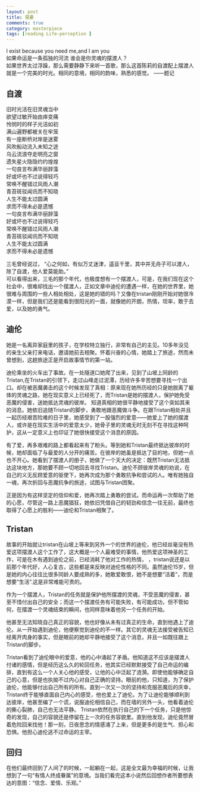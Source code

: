 ```yaml
---
layout: post
title: 需要  
comments: true
category: masterpiece
tags: [reading Life-perception ]  
---
```



I exist because you need me,and I am you  
如果命运是一条孤独的河流 谁会是你灵魂的摆渡人？  
如果世界太过浮躁，那么需要静静下来听一首歌，那么这首陈莉的自渡配上摆渡人就是一个完美的时光。相同的意境，相同的韵味，熟悉的感觉。 
                                                   ——题记  
                                                   
## 自渡     
旧时光活在旧灵魂当中  
欲望过敏开始由痒变痛  
怜悯时的样子光洁如初  
满山遍野都被关在牢笼  
有一座断桥对岸是迷雾  
风吹船动流入未知之途  
乌云流浪夺走明亮之窗  
遗失星火隐隐约约煌煌  
一句良言布满华丽辞藻  
好或坏也不过说得轻巧  
常唤不醒错过风雨人潮  
青苔斑驳闻讯而不知晓  
人生不能太过圆满  
求而不得未必是遗憾  
一句良言布满华丽辞藻  
好或坏也不过说得轻巧  
常唤不醒错过风雨人潮  
青苔斑驳闻讯而不知晓  
人生不能太过圆满  
求而不得未必是遗憾  

三毛曾经说过， “心之何如，有似万丈迷津，遥亘千里，其中并无舟子可以渡人，除了自渡，他人爱莫能助。”  
可以看得出来，三毛的那个年代，也极度想有一个摆渡人，可是，在我们现在这个社会中，很难却找出一个摆渡人，正如文章中迪伦的遭遇一样，在她的世界里，她很难与周围的一些人相处相处，这是她的错的吗？又像在tristan刚刚开始对她很冷漠一样，但是我们还是能看到很阳光的一面，就像她的开朗，热情，坦率，敢于去爱，以及她的勇气。

##  迪伦  

她是一名离异家庭里的孩子，在学校特立独行，非常有自己的主见。10多年没见的亲生父亲打来电话，邀请她前去相聚。怀着兴奋的心情，她踏上了旅途，然而未曾想到，这趟旅途正是开启故事情节的第一站。  

迪伦乘坐的火车出了事故。在一处隧道口她爬了出来，见到了山坡上同龄的Tristan,在Tristan的引领下，走过山峰走过泥潭，历经许多辛苦想要寻找一个出口。却在被恶魔袭击的这个时候发现了真相：原来现在她所历经的只是她脱离了躯体的灵魂之路，她在现实意义上已经死了，而Tristan是她的摆渡人，保护她免受恶魔的侵害，送她抵达灵魂的彼岸。
知道真相的她很平静地接受了这个突如其来的消息。她依旧追随Tristan的脚步，勇敢地跟恶魔做斗争。在跟Tristan相处并且一起历经艰苦险难的日子里，她感受到了一股强烈的爱意——她爱上了她的摆渡人，或许是在现实生活中的爱意太少，她骨子里的灵魂无时无刻不在寻找这种呵护，这从一定意义上也印证了她很快接受这个消息的原因。  

有了爱，再多艰难的路上都看起来有了盼头。等到她和Tristan最终抵达彼岸的时候，她却面临了与最爱的人分开的痛苦。在彼岸的她虽是抵达了目的地，但她一点也不开心。她看到了摆渡人的册子，她做了一个天大的决定：既然Tristan无法抵达这块地方，那她要不顾一切地回去寻找Tristan。迪伦不顾彼岸灵魂的劝说，在自己的义无反顾爱意的驱使下，她再次成为那个勇敢抗争和尝试的人。唯有她独自一魂，再次折回与恶魔抗争的旅途，试图与Tristan团聚。  

正是因为有这样坚定的信仰和爱，她再次踏上勇敢的尝试。而命运再一次帮助了她的心愿，尽管这一路上恶魔猖狂，她依旧凭借自己的韧劲和信念一往无前，最终也取得了心愿上的胜利——迪伦和Tristan相聚了。

## Tristan  

故事的开始就让tristan在山坡上等来到另外一个的世界的迪伦，他已经丝毫没有热爱这项摆渡人这个工作了，这大概是一个人最难受的事情，他热爱这项神圣的工作，可是在木有遇到迪伦之前，已经消耗了他对工作的热情，
，tristan说还是以前那个年代好，人心复古，这些都是来反映对迪伦性格的不同。虽然迪伦15岁，但是她的内心往往比很多同龄人要成熟的多，她敢爱敢恨，她不是想要“活着”，而是想要“生活”.这是非常难能可贵的。  

作为一个摆渡人，Tristan的任务就是保护他所摆渡的灵魂，不受恶魔的侵害，甚至不惜付出自己的安全；而这一个摆渡任务有可能失败，有可能成功，但不管如何，在摆渡一个灵魂结束的瞬间，也同样意味着他另一个任务的开始。  

他甚至无法知晓自己真正的容貌，他也好像从未有过真正的生命，直到他遇上了迪伦。从一开始遇到迪伦，他便察觉到迪伦的不一样。其它的灵魂无法接受被告知已经离开肉身的事实，但是眼前的她却平静地接受了这个消息，并且一如既往跟上Tristan的脚步。  

Tristan看到了迪伦眼中的爱意，他的心中涌起了矛盾。他知道这不应该是摆渡人付诸的感情，但是经历这么久的轮回任务，他其实已经默默接受了自己命运的编排，直到有这么一个人关心他的感受，让他的心中泛起了涟漪。即使他能够确定自己的心意，但是也执拗不过内心对自己正确的坚持。眼前的他，只知道，为了保护迪伦，他能够付出自己所有的所有。直到一次又一次的坚持和克服恶魔后的庆幸，Tristan终于能够直面自己内心的感受，他也爱上了迪伦。为了让迪伦能够顺利到达彼岸，他甚至编了一个谎，说服迪伦相信自己，而在墙的另外一头，他看着迪伦的撕心裂肺，自己也无法平静。
Tristan依然在执行自己的下一个任务，只是他惊奇的发现，自己的容貌还是停留在上一次的任务容貌里。直到他发现，迪伦竟然冒着危险回来找他！那一刻，日夜思念的情感涌了上来，但是更多的是生气、担心和恐惧。他担心迪伦逃不过命运的主宰。

## 回归  

在他们最终回到了人间了的时候，一起躺在一起，这是全文最为幸福的时候，让我想到了一句“有情人终成眷属”的意境。当我们看完这本小说然后回想作者所要想表达的意图：“信念、爱情、乐观。”
